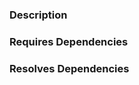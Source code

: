 ### Description

<!---
  Please include a brief description of changes if not obvious from the PR title

  Does this work have a corresponding ticket?

  Please link your Jira ticket by including it in one of the following reference:
    - the PR title
    - branch name
    - commit message
    - PR description
  
  Example:

  [PLI-777](https://smartcontract-it.atlassian.net/browse/PLI-777)
--> 

### Requires Dependencies
<!---
  Does this work depend on other open PRs?

  Please list other PRs that are blocking this PR.

  Example:

  - https://github.com/goplugin/plugin-common/pull/7777777
-->

### Resolves Dependencies
<!---
  Does this work support other open PRs? 

  Please list other PRs that are waiting for this PR to be merged.

  Example:

  - https://github.com/smartcontractkit/ccip/pull/7777777
-->
